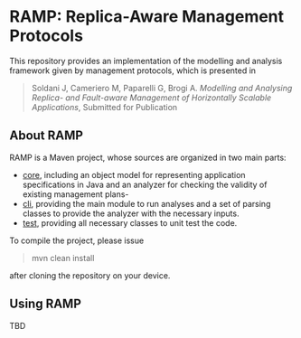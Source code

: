 # RAMP: Replica-Aware Management Protocols
This repository provides an implementation of the modelling and analysis framework given by management protocols, which is presented in
> Soldani J, Cameriero M, Paparelli G, Brogi A. _Modelling and Analysing Replica- and Fault-aware Management of Horizontally Scalable Applications_, Submitted for Publication

## About RAMP
RAMP is a Maven project, whose sources are organized in two main parts:
* [core](https://github.com/di-unipi-socc/ramp/tree/master/src/main/java/unipi/di/socc/ramp/core), including an object model for representing application specifications in Java and an analyzer for checking the validity of existing management plans-
* [cli](https://github.com/di-unipi-socc/ramp/tree/master/src/main/java/unipi/di/socc/ramp/cli), providing the main module to run analyses and a set of parsing classes to provide the analyzer with the necessary inputs. 
* [test](https://github.com/di-unipi-socc/ramp/tree/master/src/test/java/unipi/di/socc/ramp), providing all necessary classes to unit test the code.

To compile the project, please issue
> mvn clean install

after cloning the repository on your device.

## Using RAMP
TBD